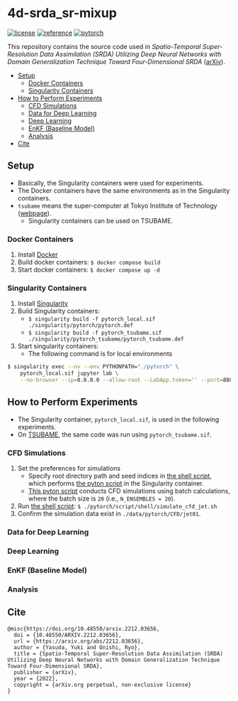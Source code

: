 # 4d-srda_sr-mixup <!-- omit in toc -->

[![license](https://img.shields.io/badge/license-CC%20BY--NC--SA-informational)](https://creativecommons.org/licenses/by-nc-sa/4.0/legalcode.txt) [![reference](https://img.shields.io/badge/reference-arXiv-important)](https://arxiv.org/abs/2212.03656)  [![pytorch](https://img.shields.io/badge/PyTorch-1.11.0-informational)](https://pytorch.org/)

This repository contains the source code used in *Spatio-Temporal Super-Resolution Data Assimilation (SRDA) Utilizing Deep Neural Networks with Domain Generalization Technique Toward Four-Dimensional SRDA* ([arXiv](https://arxiv.org/abs/2212.03656)).

- [Setup](#setup)
  - [Docker Containers](#docker-containers)
  - [Singularity Containers](#singularity-containers)
- [How to Perform Experiments](#how-to-perform-experiments)
  - [CFD Simulations](#cfd-simulations)
  - [Data for Deep Learning](#data-for-deep-learning)
  - [Deep Learning](#deep-learning)
  - [EnKF (Baseline Model)](#enkf-baseline-model)
  - [Analysis](#analysis)
- [Cite](#cite)


## Setup

- Basically, the Singularity containers were used for experiments.
- The Docker containers have the same environments as in the Singularity containers.
- `tsubame` means the super-computer at Tokyo Institute of Technology ([webpage](https://www.t3.gsic.titech.ac.jp/en)).
    - Singularity containers can be used on TSUBAME.

### Docker Containers

1. Install [Docker](https://docs.docker.com/get-started/)
1. Build docker containers: `$ docker compose build`
1. Start docker containers: `$ docker compose up -d`

### Singularity Containers

1. Install [Singularity](https://docs.sylabs.io/guides/3.0/user-guide/quick_start.html)
1. Build Singularity containers:
    - `$ singularity build -f pytorch_local.sif ./singularity/pytorch/pytorch.def`
    - `$ singularity build -f pytorch_tsubame.sif ./singularity/pytorch_tsubame/pytorch_tsubame.def`
1. Start singularity containers:
    - The following command is for local environments

```sh
$ singularity exec --nv --env PYTHONPATH="./pytorch" \
    pytorch_local.sif jupyter lab \
    --no-browser --ip=0.0.0.0 --allow-root --LabApp.token='' --port=8888
```

## How to Perform Experiments

- The Singularity container, `pytorch_local.sif`, is used in the following experiments.
- On [TSUBAME](https://www.t3.gsic.titech.ac.jp/en), the same code was run using `pytorch_tsubame.sif`.

### CFD Simulations

1. Set the preferences for simulations
   - Specify root directory path and seed indices in [the shell script](./pytorch/script/shell/simulate_cfd_jet.sh), which performs [the pyton script](./pytorch/script/python/simulate_cfd_jet.py) in the Singularity container.
   - [This pyton script](./pytorch/script/python/simulate_cfd_jet.py) conducts CFD simulations using batch calculations, where the batch size is `20` (i.e., `N_ENSEMBLES = 20`).
2. Run [the shell script](./pytorch/script/shell/simulate_cfd_jet.sh): `$ ./pytorch/script/shell/simulate_cfd_jet.sh`
3. Confirm the simulation data exist in `./data/pytorch/CFD/jet01`.

### Data for Deep Learning

### Deep Learning

### EnKF (Baseline Model)

### Analysis


## Cite

```
@misc{https://doi.org/10.48550/arxiv.2212.03656,
  doi = {10.48550/ARXIV.2212.03656},
  url = {https://arxiv.org/abs/2212.03656},
  author = {Yasuda, Yuki and Onishi, Ryo},  
  title = {Spatio-Temporal Super-Resolution Data Assimilation (SRDA) Utilizing Deep Neural Networks with Domain Generalization Technique Toward Four-Dimensional SRDA},
  publisher = {arXiv},
  year = {2022},
  copyright = {arXiv.org perpetual, non-exclusive license}
}
```